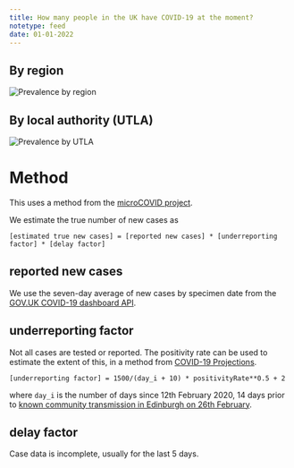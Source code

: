 ```yaml
---
title: How many people in the UK have COVID-19 at the moment?
notetype: feed
date: 01-01-2022
---
```


## By region

![Prevalence by region](https://github.com/CR90-IV/covid-prevalence/blob/gh-pages/plots/prevalence_by_region.png?raw=true)

## By local authority (UTLA)
![Prevalence by UTLA](https://github.com/CR90-IV/covid-prevalence/blob/gh-pages/plots/prevalence_by_utla.png?raw=true)

# Method
This uses a method from the [microCOVID project](https://www.microcovid.org/paper/all#detailed-steps-for-basic-method).

We estimate the true number of new cases as

```
[estimated true new cases] = [reported new cases] * [underreporting factor] * [delay factor]
```

## reported new cases
We use the seven-day average of new cases by specimen date from the [GOV.UK COVID-19 dashboard API](https://coronavirus.data.gov.uk/).

## underreporting factor
Not all cases are tested or reported. The positivity rate can be used to estimate the extent of this, in a method from [COVID-19 Projections](https://covid19-projections.com/estimating-true-infections-revisited/).

```
[underreporting factor] = 1500/(day_i + 10) * positivityRate**0.5 + 2
```
where `day_i` is the number of days since 12th February 2020, 14 days prior to [known community transmission in Edinburgh on 26th February](https://en.wikipedia.org/wiki/Timeline_of_the_COVID-19_pandemic_in_Scotland_(2020)#February_2020).

## delay factor
Case data is incomplete, usually for the last 5 days.



